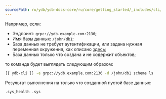 ```yaml
---
sourcePath: ru/ydb/ydb-docs-core/ru/core/getting_started/_includes/cli/ls_example_generic.md
---
```

Например, если:

* Эндпоинт: `grpc://ydb.example.com:2136`;
* Имя базы данных: `/john/db1`;
* База данных не требует аутентификации, или задана нужная переменная окружения, как описано [здесь](../../auth.md);
* База данных только что создана и не содержит объектов;

то команда будет выглядеть следующим образом:

```bash
{{ ydb-cli }} -e grpc://ydb.example.com:2136 -d /john/db1 scheme ls
```

Результат выполнения на только что созданной пустой базе данных:

```text
.sys_health .sys
```
